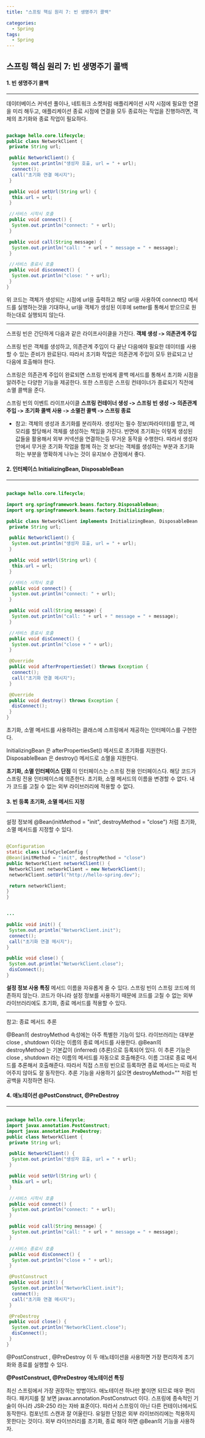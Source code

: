 ```yaml
---
title: "스프링 핵심 원리 7: 빈 생명주기 콜백"

categories:
  - Spring
tags:
  - Spring
---
```


## 스프링 핵심 원리 7: 빈 생명주기 콜백

#### 1. 빈 생명주기 콜백

---

데이터베이스 커넥션 풀이나, 네트워크 소켓처럼 애플리케이션 시작 시점에 필요한 연결을 미리 해두고, 애플리케이션 종료 시점에 연결을 모두 종료하는 작업을 진행하려면, 객체의 초기화와 종료 작업이 필요하다.

```java

package hello.core.lifecycle;
public class NetworkClient {
 private String url;

 public NetworkClient() {
  System.out.println("생성자 호출, url = " + url);
  connect();
  call("초기화 연결 메시지");
 }

 public void setUrl(String url) {
  this.url = url;
 }

 //서비스 시작시 호출
 public void connect() {
  System.out.println("connect: " + url);
 }

 public void call(String message) {
  System.out.println("call: " + url + " message = " + message);
 }

 //서비스 종료시 호출
 public void disconnect() {
  System.out.println("close: " + url);
 }
}

```

위 코드는 객체가 생성되는 시점에 url을 출력하고 해당 url을 사용하여 connect() 메서드를 실행하는것을 기대하나, url을 객체가 생성된 이후에 setter를 통해서 받으므로 원하는대로 실행되지 않는다.

---

스프링 빈은 간단하게 다음과 같은 라이프사이클을 가진다.
**객체 생성 -> 의존관계 주입**

스프링 빈은 객체를 생성하고, 의존관계 주입이 다 끝난 다음에야 필요한 데이터를 사용할 수 있는 준비가 완료된다. 따라서 초기화 작업은 의존관계 주입이 모두 완료되고 난 다음에 호출해야 한다.

스프링은 의존관계 주입이 완료되면 스프링 빈에게 콜백 메서드를 통해서 초기화 시점을 알려주는 다양한 기능을 제공한다. 또한 스프링은 스프링 컨테이너가 종료되기 직전에 소멸 콜백을 준다.

스프링 빈의 이벤트 라이프사이클
**스프링 컨테이너 생성 -> 스프링 빈 생성 -> 의존관계 주입 -> 초기화 콜백 사용 -> 소멸전 콜백 -> 스프링 종료**

- 참고: 객체의 생성과 초기화를 분리하자.
  생성자는 필수 정보(파라미터)를 받고, 메모리를 할당해서 객체를 생성하는 책임을 가진다.
  반면에 초기화는 이렇게 생성된 값들을 활용해서 외부 커넥션을 연결하는등 무거운 동작을 수행한다.
  따라서 생성자 안에서 무거운 초기화 작업을 함께 하는 것 보다는 객체를 생성하는 부분과 초기화 하는 부분을 명확하게 나누는 것이 유지보수 관점에서 좋다.

#### 2. 인터페이스 InitializingBean, DisposableBean

---

```java

package hello.core.lifecycle;

import org.springframework.beans.factory.DisposableBean;
import org.springframework.beans.factory.InitializingBean;

public class NetworkClient implements InitializingBean, DisposableBean {
 private String url;

 public NetworkClient() {
  System.out.println("생성자 호출, url = " + url);
 }

 public void setUrl(String url) {
  this.url = url;
 }

 //서비스 시작시 호출
 public void connect() {
  System.out.println("connect: " + url);
 }

 public void call(String message) {
  System.out.println("call: " + url + " message = " + message);
 }

 //서비스 종료시 호출
 public void disConnect() {
  System.out.println("close + " + url);
 }

 @Override
 public void afterPropertiesSet() throws Exception {
  connect();
  call("초기화 연결 메시지");
 }

 @Override
 public void destroy() throws Exception {
  disConnect();
 }
}

```

초기화, 소멸 메서드를 사용하려는 클래스에 스프링에서 제공하는 인터페이스를 구현한다.

InitializingBean 은 afterPropertiesSet() 메서드로 초기화를 지원한다.
DisposableBean 은 destroy() 메서드로 소멸을 지원한다.

**초기화, 소멸 인터페이스 단점**
이 인터페이스는 스프링 전용 인터페이스다. 해당 코드가 스프링 전용 인터페이스에 의존한다.
초기화, 소멸 메서드의 이름을 변경할 수 없다.
내가 코드를 고칠 수 없는 외부 라이브러리에 적용할 수 없다.

#### 3. 빈 등록 초기화, 소멸 메서드 지정

---

설정 정보에 @Bean(initMethod = "init", destroyMethod = "close") 처럼 초기화, 소멸 메서드를 지정할 수 있다.

```java

@Configuration
static class LifeCycleConfig {
@Bean(initMethod = "init", destroyMethod = "close")
public NetworkClient networkClient() {
 NetworkClient networkClient = new NetworkClient();
 networkClient.setUrl("http://hello-spring.dev");

 return networkClient;
}
}

```

```java

...

public void init() {
 System.out.println("NetworkClient.init");
 connect();
 call("초기화 연결 메시지");
}

public void close() {
 System.out.println("NetworkClient.close");
 disConnect();
}

```

**설정 정보 사용 특징**
메서드 이름을 자유롭게 줄 수 있다.
스프링 빈이 스프링 코드에 의존하지 않는다.
코드가 아니라 설정 정보를 사용하기 때문에 코드를 고칠 수 없는 외부 라이브러리에도 초기화, 종료 메서드를 적용할 수 있다.

---

참고: 종료 메서드 추론

@Bean의 destroyMethod 속성에는 아주 특별한 기능이 있다. 라이브러리는 대부분 close , shutdown 이라는 이름의 종료 메서드를 사용한다.
@Bean의 destroyMethod 는 기본값이 (inferred) (추론)으로 등록되어 있다.
이 추론 기능은 close , shutdown 라는 이름의 메서드를 자동으로 호출해준다. 이름 그대로 종료 메서드를 추론해서 호출해준다.
따라서 직접 스프링 빈으로 등록하면 종료 메서드는 따로 적어주지 않아도 잘 동작한다.
추론 기능을 사용하기 싫으면 destroyMethod="" 처럼 빈 공백을 지정하면 된다.

#### 4. 애노테이션 @PostConstruct, @PreDestroy

---

```java

package hello.core.lifecycle;
import javax.annotation.PostConstruct;
import javax.annotation.PreDestroy;
public class NetworkClient {
 private String url;

 public NetworkClient() {
  System.out.println("생성자 호출, url = " + url);
 }

 public void setUrl(String url) {
  this.url = url;
 }

 //서비스 시작시 호출
 public void connect() {
  System.out.println("connect: " + url);
 }

 public void call(String message) {
  System.out.println("call: " + url + " message = " + message);
 }

 //서비스 종료시 호출
 public void disConnect() {
  System.out.println("close + " + url);
 }

 @PostConstruct
 public void init() {
  System.out.println("NetworkClient.init");
  connect();
  call("초기화 연결 메시지");
 }

 @PreDestroy
 public void close() {
  System.out.println("NetworkClient.close");
  disConnect();
 }
}

```

@PostConstruct , @PreDestroy 이 두 애노테이션을 사용하면 가장 편리하게 초기화와 종료를 실행할 수 있다.

**@PostConstruct, @PreDestroy 애노테이션 특징**

최신 스프링에서 가장 권장하는 방법이다.
애노테이션 하나만 붙이면 되므로 매우 편리하다.
패키지를 잘 보면 javax.annotation.PostConstruct 이다. 스프링에 종속적인 기술이 아니라 JSR-250 라는 자바 표준이다. 따라서 스프링이 아닌 다른 컨테이너에서도 동작한다.
컴포넌트 스캔과 잘 어울린다.
유일한 단점은 외부 라이브러리에는 적용하지 못한다는 것이다. 외부 라이브러리를 초기화, 종료 해야 하면 @Bean의 기능을 사용하자.
